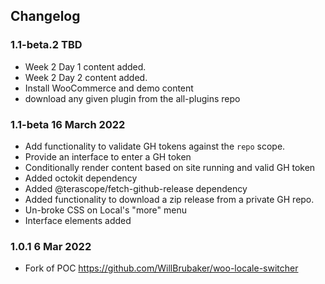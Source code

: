 ## Changelog

### 1.1-beta.2 TBD
* Week 2 Day 1 content added.
* Week 2 Day 2 content added.
* Install WooCommerce and demo content
* download any given plugin from the all-plugins repo

### 1.1-beta 16 March 2022
* Add functionality to validate GH tokens against the `repo` scope.
* Provide an interface to enter a GH token
* Conditionally render content based on site running and valid GH token
* Added octokit dependency
* Added @terascope/fetch-github-release dependency
* Added functionality to download a zip release from a private GH repo.
* Un-broke CSS on Local's "more" menu
* Interface elements added

### 1.0.1 6 Mar 2022
* Fork of POC https://github.com/WillBrubaker/woo-locale-switcher